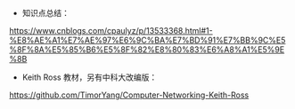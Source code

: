 - 知识点总结：

https://www.cnblogs.com/cpaulyz/p/13533368.html#1-%E8%AE%A1%E7%AE%97%E6%9C%BA%E7%BD%91%E7%BB%9C%E5%8F%8A%E5%85%B6%E5%8F%82%E8%80%83%E6%A8%A1%E5%9E%8B

- Keith Ross 教材，另有中科大改编版：

https://github.com/TimorYang/Computer-Networking-Keith-Ross


